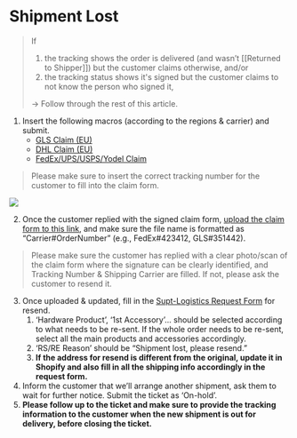 # Shipment Lost
> If 
> 1.  the tracking shows the order is delivered (and wasn’t [[Returned to Shipper]]) but the customer claims otherwise, and/or
> 2. the tracking status shows it's signed but the customer claims to not know the person who signed it,
> 
> -> Follow through the rest of this article.

1. Insert the following macros (according to the regions & carrier) and submit.
	-   <u>GLS Claim (EU)</u>
	-   <u>DHL Claim (EU)</u>
	-   <u>FedEx/UPS/USPS/Yodel Claim</u>

>Please make sure to insert the correct tracking number for the customer to fill into the claim form.

![](https://lh4.googleusercontent.com/Yf8M1aMa40YUcpdOCN7DY9nN6JAzjHK-ypZd3XqAC29TWHqYhgxbAz9YQHc680kLWGHCF4K5x-Hgj2L2hxfipeSXdNTihA2MTVgzX33fcLBF_NcfeM4176Ot8soDLnOM_OF0PLkxc_euYXlvVgmTMF4_HFV6wMpxTERQwkT8BZRoiVbHhPuzrM3Gk1hH)

2. Once the customer replied with the signed claim form, [upload the claim form to this link](https://drive.google.com/drive/folders/13HASKVjrrMchxOh_DgiTbrQe9ner-2bY?usp=sharing), and make sure the file name is formatted as “Carrier#OrderNumber” (e.g., FedEx#423412, GLS#351442).

>Please make sure the customer has replied with a clear photo/scan of the claim form where the signature can be clearly identified, and Tracking Number & Shipping Carrier are filled. If not, please ask the customer to resend it.

3.  Once uploaded & updated, fill in the [Supt-Logistics Request Form](https://docs.google.com/forms/d/e/1FAIpQLSdd0Hei0HZSqwf_bzUTIdutMvE_a_N2VGuOc5fta-jwun69PA/viewform?fbzx=4036418607483484801) for resend.
	1. ‘Hardware Product’, ‘1st Accessory’... should be selected according to what needs to be re-sent. If the whole order needs to be re-sent, select all the main products and accessories accordingly.
	2. ‘RS/RE Reason’ should be “Shipment lost, please resend.”
	3. **If the address for resend is different from the original, update it in Shopify and also fill in all the shipping info accordingly in the request form.**
4. Inform the customer that we’ll arrange another shipment, ask them to wait for further notice. Submit the ticket as ‘On-hold’.
5. **Please follow up to the ticket and make sure to provide the tracking information to the customer when the new shipment is out for delivery, before closing the ticket.**